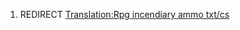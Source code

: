 1.  REDIRECT [Translation:Rpg incendiary ammo
    txt/cs](Translation:Rpg_incendiary_ammo_txt/cs "wikilink")